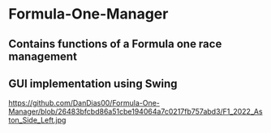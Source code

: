 # Formula-One-Manager
## Contains  functions of a Formula one race management
## GUI implementation using Swing
https://github.com/DanDias00/Formula-One-Manager/blob/26483bfcbd86a51cbe194064a7c0217fb757abd3/F1_2022_Aston_Side_Left.jpg
